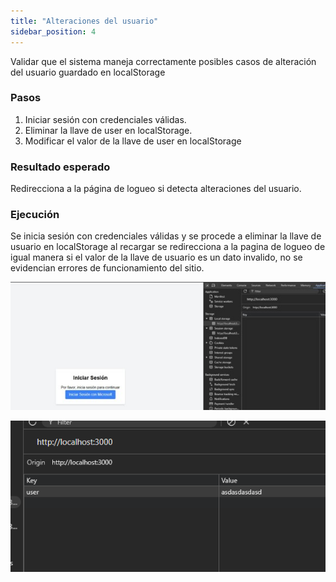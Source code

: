 ```yaml
---
title: "Alteraciones del usuario"
sidebar_position: 4
---
```


Validar que el sistema maneja correctamente posibles casos de alteración del usuario guardado en localStorage

### Pasos

1. Iniciar sesión con credenciales válidas.
2. Eliminar la llave de user en localStorage.
3. Modificar el valor de la llave de user en localStorage

### Resultado esperado

Redirecciona a la página de logueo si detecta alteraciones del usuario.

### Ejecución

Se inicia sesión con credenciales válidas y se procede a eliminar la llave de usuario en localStorage al recargar se redirecciona a la pagina de logueo de igual manera si el valor de la llave de usuario es un dato invalido, no se evidencian errores de funcionamiento del sitio.

![Docs Version Dropdown](./img/alteracionA.jpg)

![Docs Version Dropdown](./img/alteracionB.png)
